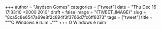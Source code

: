 
+++
author = "Jaydson Gomes"
categories = ["tweet"]
date = "Thu Dec 16 17:33:10 +0000 2010"
draft = false
image = "{TWEET_IMAGE}"
slug = "8ca5c8e6547a69e8f2c894f3f3766d7fc6ff8373"
tags = ["tweet"]
title = """O Windows é ruim..."""
+++
O Windows é ruim
